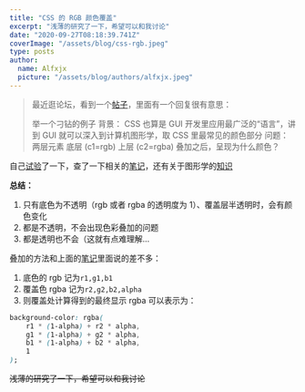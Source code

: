 ```yaml
---
title: "CSS 的 RGB 颜色覆盖"
excerpt: "浅薄的研究了一下，希望可以和我讨论"
date: "2020-09-27T08:18:39.741Z"
coverImage: "/assets/blog/css-rgb.jpeg"
type: posts
author:
  name: Alfxjx
  picture: "/assets/blog/authors/alfxjx.jpeg"
---
```



> 最近逛论坛，看到一个[帖子](https://www.v2ex.com/t/653679#reply73)，里面有一个回复很有意思：
>
> 举一个刁钻的例子
> 背景：
> CSS 也算是 GUI 开发里应用最广泛的“语言”，讲到 GUI 就可以深入到计算机图形学，取 CSS 里最常见的颜色部分
> 问题：
> 两层元素 底层 (c1=rgb) 上层 (c2=rgba) 叠加之后，呈现为什么颜色？

自己[试验](https://codepen.io/alfxjx/pen/KKpevpQ)了一下，查了一下相关的[笔记](https://www.cnblogs.com/xiyanhuakai/p/20200102_1625.html)，还有关于图形学的[知识](https://www.jianshu.com/p/6d9a3f39bb53)

**总结：**

1. 只有底色为不透明（rgb 或者 rgba 的透明度为 1）、覆盖层半透明时，会有颜色变化
2. 都是不透明，不会出现色彩叠加的问题
3. 都是透明也不会（这就有点难理解...

叠加的方法和上面的[笔记](https://www.cnblogs.com/xiyanhuakai/p/20200102_1625.html)里面说的差不多：

1. 底色的 rgb 记为`r1,g1,b1`
2. 覆盖色 rgba 记为`r2,g2,b2,alpha`
3. 则覆盖处计算得到的最终显示 rgba 可以表示为：

```css
background-color: rgba(
	r1 * (1-alpha) + r2 * alpha,
	g1 * (1-alpha) + g2 * alpha,
	b1 * (1-alpha) + b2 * alpha,
	1
);
```

~~浅薄的研究了一下，希望可以和我讨论~~
